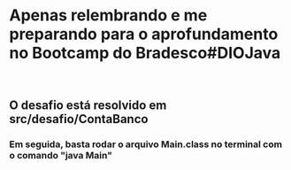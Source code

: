 # Apenas relembrando e me preparando para o aprofundamento no Bootcamp do Bradesco#DIOJava
<br>

## O desafio está resolvido em src/desafio/ContaBanco
### Em seguida, basta rodar o arquivo Main.class no terminal com o comando "java Main"